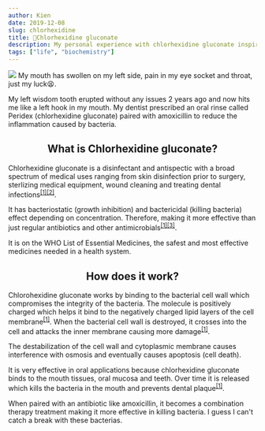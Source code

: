 ```yaml
---
author: Kien
date: 2019-12-08
slug: chlorhexidine
title: 🦷Chlorhexidine gluconate
description: My personal experience with chlorhexidine gluconate inspired me to write a bite-sized explanation on how they work.
tags: ["life", "biochemistry"]
---
```


![](https://images.unsplash.com/photo-1542886961-dafff8e17d1a?ixlib=rb-1.2.1&ixid=eyJhcHBfaWQiOjEyMDd9&auto=format&fit=crop&w=3150&q=80)
My mouth has swollen on my left side, pain in my eye socket and throat, just my luck😫.

My left wisdom tooth erupted without any issues 2 years ago and now hits me like a left hook in my mouth. My dentist prescribed an oral rinse called Peridex (chlorhexidine gluconate) paired with amoxicillin to reduce the inflammation caused by bacteria.

## <center>What is Chlorhexidine gluconate? </center>

Chlorhexidine gluconate is a disinfectant and antispectic with a broad spectrum of medical uses ranging from skin disinfection prior to surgery, sterlizing medical equipment, wound cleaning and treating dental infections<sup><a href="https://chlorhexidinefacts.com/mechanism-of-action.html" target="_blank">[1]</a></sup><sup><a href="https://www.ncbi.nlm.nih.gov/pubmed/16128251" target="_blank">[2]</a></sup>.

It has bacteriostatic (growth inhibition) and bactericidal (killing bacteria) effect depending on concentration. Therefore, making it more effective than just regular antibiotics and other antimicrobials<sup><a href="https://chlorhexidinefacts.com/mechanism-of-action.html" target="_blank">[1]</a></sup><sup><a href="https://www.ncbi.nlm.nih.gov/pmc/articles/PMC6485388" target="_blank">[3]</a></sup>.

It is on the WHO List of Essential Medicines, the safest and most effective medicines needed in a health system.

## <center>How does it work?</center>

Chlorohexidine gluconate works by binding to the bacterial cell wall which compromises the integrity of the bacteria. The molecule is positively charged which helps it bind to the negatively charged lipid layers of the cell membrane<sup><a href="https://chlorhexidinefacts.com/mechanism-of-action.html" target="_blank">[1]</a></sup>.
When the bacterial cell wall is destroyed, it crosses into the cell and attacks the inner membrane causing more damage<sup><a href="https://chlorhexidinefacts.com/mechanism-of-action.html" target="_blank">[1]</a></sup>.

The destabilization of the cell wall and cytoplasmic membrane causes interference with osmosis and eventually causes apoptosis (cell death).

It is very effective in oral applications because chlorhexidine gluconate binds to the mouth tissues, oral mucosa and teeth. Over time it is released which kills the bacteria in the mouth and prevents dental plaque<sup><a href="https://chlorhexidinefacts.com/mechanism-of-action.html" target="_blank">[1]</a></sup>.

When paired with an antibiotic like amoxicillin, it becomes a combination therapy treatment making it more effective in killing bacteria. I guess I can't catch a break with these bacterias.
